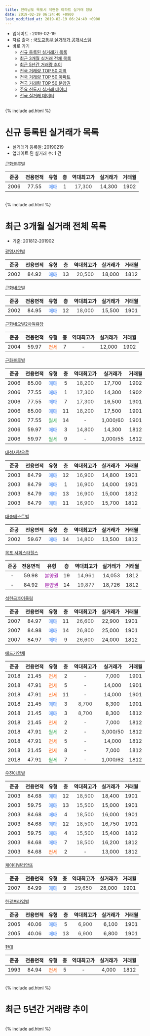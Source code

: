 ```yaml
---
title: 전라남도 목포시 석현동 아파트 실거래 정보
date: 2019-02-19 06:24:40 +0900
last_modified_at: 2019-02-19 06:24:40 +0900
---
```


* 업데이트 : 2019-02-19
* 자료 출처 : [국토교통부 실거래가 공개시스템](http://rt.molit.go.kr)
* 바로 가기
    * [신규 등록된 실거래가 목록](#신규-등록된-실거래가-목록)
    * [최근 3개월 실거래 전체 목록](#최근-3개월-실거래-전체-목록)
    * [최근 5년간 거래량 추이](#최근-5년간-거래량-추이)
    * [전국 거래량 TOP 50 지역](https://ayogom.github.io/apt-trade-info/최근-3개월-전국에서-가장-거래가-많이-발생한-지역)
    * [전국 거래량 TOP 50 아파트](https://ayogom.github.io/apt-trade-info/최근-3개월-전국에서-가장-거래가-많이-발생한-아파트)
    * [전국 거래량 TOP 50 분양권](https://ayogom.github.io/apt-trade-info/최근-3개월-전국에서-가장-거래가-많이-발생한-분양권)
    * [주요 신도시 실거래 데이터](https://ayogom.github.io/apt-trade-info/주요-신도시)
    * [전국 실거래 데이터](https://ayogom.github.io/apt-trade-info/전국)
<br>
{% include ad.html %}
<br>

# 신규 등록된 실거래가 목록
* 실거래가 등록일: 20190219
* 업데이트 된 실거래 수: 1 건


[근화블루빌](https://search.naver.com/search.naver?query=%EC%A0%84%EB%9D%BC%EB%82%A8%EB%8F%84+%EB%AA%A9%ED%8F%AC%EC%8B%9C+%EC%84%9D%ED%98%84%EB%8F%99+%EA%B7%BC%ED%99%94%EB%B8%94%EB%A3%A8%EB%B9%8C)

|준공|전용면적|유형|층|역대최고가|실거래가|거래월|
|:---:|:---:|:---:|:---:|:---:|:---:|:---:|
|2006|77.55|<span style="color:#4285f3">매매</span>|1|<span style="color:#444444">17,300</span>|14,300|1902|


<br>
{% include ad.html %}
<br>

# 최근 3개월 실거래 전체 목록
* 기준: 201812-201902


[광명샤인빌](https://search.naver.com/search.naver?query=%EC%A0%84%EB%9D%BC%EB%82%A8%EB%8F%84+%EB%AA%A9%ED%8F%AC%EC%8B%9C+%EC%84%9D%ED%98%84%EB%8F%99+%EA%B4%91%EB%AA%85%EC%83%A4%EC%9D%B8%EB%B9%8C)

|준공|전용면적|유형|층|역대최고가|실거래가|거래월|
|:---:|:---:|:---:|:---:|:---:|:---:|:---:|
|2002|84.92|<span style="color:#4285f3">매매</span>|13|<span style="color:#444444">20,500</span>|18,000|1812|

[근화네오빌](https://search.naver.com/search.naver?query=%EC%A0%84%EB%9D%BC%EB%82%A8%EB%8F%84+%EB%AA%A9%ED%8F%AC%EC%8B%9C+%EC%84%9D%ED%98%84%EB%8F%99+%EA%B7%BC%ED%99%94%EB%84%A4%EC%98%A4%EB%B9%8C)

|준공|전용면적|유형|층|역대최고가|실거래가|거래월|
|:---:|:---:|:---:|:---:|:---:|:---:|:---:|
|2002|84.95|<span style="color:#4285f3">매매</span>|12|<span style="color:#444444">18,000</span>|15,500|1901|

[근화네오빌2차여유당](https://search.naver.com/search.naver?query=%EC%A0%84%EB%9D%BC%EB%82%A8%EB%8F%84+%EB%AA%A9%ED%8F%AC%EC%8B%9C+%EC%84%9D%ED%98%84%EB%8F%99+%EA%B7%BC%ED%99%94%EB%84%A4%EC%98%A4%EB%B9%8C2%EC%B0%A8%EC%97%AC%EC%9C%A0%EB%8B%B9)

|준공|전용면적|유형|층|역대최고가|실거래가|거래월|
|:---:|:---:|:---:|:---:|:---:|:---:|:---:|
|2004|59.97|<span style="color:#ff5a00">전세</span>|7|<span style="color:#444444">-</span>|12,000|1902|

[근화블루빌](https://search.naver.com/search.naver?query=%EC%A0%84%EB%9D%BC%EB%82%A8%EB%8F%84+%EB%AA%A9%ED%8F%AC%EC%8B%9C+%EC%84%9D%ED%98%84%EB%8F%99+%EA%B7%BC%ED%99%94%EB%B8%94%EB%A3%A8%EB%B9%8C)

|준공|전용면적|유형|층|역대최고가|실거래가|거래월|
|:---:|:---:|:---:|:---:|:---:|:---:|:---:|
|2006|85.00|<span style="color:#4285f3">매매</span>|5|<span style="color:#444444">18,200</span>|17,700|1902|
|2006|77.55|<span style="color:#4285f3">매매</span>|1|<span style="color:#444444">17,300</span>|14,300|1902|
|2006|77.55|<span style="color:#4285f3">매매</span>|7|<span style="color:#444444">17,300</span>|16,500|1901|
|2006|85.00|<span style="color:#4285f3">매매</span>|11|<span style="color:#444444">18,200</span>|17,500|1901|
|2006|77.55|<span style="color:#34a853">월세</span>|14|<span style="color:#444444">-</span>|1,000/60|1901|
|2006|59.97|<span style="color:#4285f3">매매</span>|3|<span style="color:#444444">14,800</span>|14,300|1812|
|2006|59.97|<span style="color:#34a853">월세</span>|9|<span style="color:#444444">-</span>|1,000/55|1812|

[대성사랑으로](https://search.naver.com/search.naver?query=%EC%A0%84%EB%9D%BC%EB%82%A8%EB%8F%84+%EB%AA%A9%ED%8F%AC%EC%8B%9C+%EC%84%9D%ED%98%84%EB%8F%99+%EB%8C%80%EC%84%B1%EC%82%AC%EB%9E%91%EC%9C%BC%EB%A1%9C)

|준공|전용면적|유형|층|역대최고가|실거래가|거래월|
|:---:|:---:|:---:|:---:|:---:|:---:|:---:|
|2003|84.79|<span style="color:#4285f3">매매</span>|12|<span style="color:#444444">16,900</span>|14,800|1901|
|2003|84.79|<span style="color:#4285f3">매매</span>|1|<span style="color:#444444">16,900</span>|14,000|1901|
|2003|84.79|<span style="color:#4285f3">매매</span>|13|<span style="color:#444444">16,900</span>|15,000|1812|
|2003|84.79|<span style="color:#4285f3">매매</span>|11|<span style="color:#444444">16,900</span>|15,700|1812|

[대송베스트빌](https://search.naver.com/search.naver?query=%EC%A0%84%EB%9D%BC%EB%82%A8%EB%8F%84+%EB%AA%A9%ED%8F%AC%EC%8B%9C+%EC%84%9D%ED%98%84%EB%8F%99+%EB%8C%80%EC%86%A1%EB%B2%A0%EC%8A%A4%ED%8A%B8%EB%B9%8C)

|준공|전용면적|유형|층|역대최고가|실거래가|거래월|
|:---:|:---:|:---:|:---:|:---:|:---:|:---:|
|2002|59.67|<span style="color:#4285f3">매매</span>|14|<span style="color:#444444">14,800</span>|13,500|1812|

[목포 서희스타힐스](https://search.naver.com/search.naver?query=%EC%A0%84%EB%9D%BC%EB%82%A8%EB%8F%84+%EB%AA%A9%ED%8F%AC%EC%8B%9C+%EC%84%9D%ED%98%84%EB%8F%99+%EB%AA%A9%ED%8F%AC+%EC%84%9C%ED%9D%AC%EC%8A%A4%ED%83%80%ED%9E%90%EC%8A%A4)

|준공|전용면적|유형|층|역대최고가|실거래가|거래월|
|:---:|:---:|:---:|:---:|:---:|:---:|:---:|
|-|59.98|<span style="color:#9C11A5">분양권</span>|19|<span style="color:#444444">14,961</span>|14,053|1812|
|-|84.92|<span style="color:#9C11A5">분양권</span>|14|<span style="color:#444444">19,877</span>|18,726|1812|

[석현금호어울림](https://search.naver.com/search.naver?query=%EC%A0%84%EB%9D%BC%EB%82%A8%EB%8F%84+%EB%AA%A9%ED%8F%AC%EC%8B%9C+%EC%84%9D%ED%98%84%EB%8F%99+%EC%84%9D%ED%98%84%EA%B8%88%ED%98%B8%EC%96%B4%EC%9A%B8%EB%A6%BC)

|준공|전용면적|유형|층|역대최고가|실거래가|거래월|
|:---:|:---:|:---:|:---:|:---:|:---:|:---:|
|2007|84.97|<span style="color:#4285f3">매매</span>|11|<span style="color:#444444">26,600</span>|22,900|1901|
|2007|84.98|<span style="color:#4285f3">매매</span>|14|<span style="color:#444444">26,800</span>|25,000|1901|
|2007|84.97|<span style="color:#4285f3">매매</span>|9|<span style="color:#444444">26,600</span>|24,000|1812|

[에드가안채](https://search.naver.com/search.naver?query=%EC%A0%84%EB%9D%BC%EB%82%A8%EB%8F%84+%EB%AA%A9%ED%8F%AC%EC%8B%9C+%EC%84%9D%ED%98%84%EB%8F%99+%EC%97%90%EB%93%9C%EA%B0%80%EC%95%88%EC%B1%84)

|준공|전용면적|유형|층|역대최고가|실거래가|거래월|
|:---:|:---:|:---:|:---:|:---:|:---:|:---:|
|2018|21.45|<span style="color:#ff5a00">전세</span>|2|<span style="color:#444444">-</span>|7,000|1901|
|2018|47.91|<span style="color:#ff5a00">전세</span>|5|<span style="color:#444444">-</span>|14,000|1901|
|2018|47.91|<span style="color:#ff5a00">전세</span>|11|<span style="color:#444444">-</span>|14,000|1901|
|2018|21.45|<span style="color:#4285f3">매매</span>|3|<span style="color:#444444">8,700</span>|8,300|1901|
|2018|21.45|<span style="color:#4285f3">매매</span>|3|<span style="color:#444444">8,700</span>|8,300|1812|
|2018|21.45|<span style="color:#ff5a00">전세</span>|2|<span style="color:#444444">-</span>|7,000|1812|
|2018|47.91|<span style="color:#34a853">월세</span>|2|<span style="color:#444444">-</span>|3,000/50|1812|
|2018|47.91|<span style="color:#ff5a00">전세</span>|5|<span style="color:#444444">-</span>|14,000|1812|
|2018|21.45|<span style="color:#ff5a00">전세</span>|8|<span style="color:#444444">-</span>|7,000|1812|
|2018|47.91|<span style="color:#34a853">월세</span>|7|<span style="color:#444444">-</span>|1,000/62|1812|

[우진아트빌](https://search.naver.com/search.naver?query=%EC%A0%84%EB%9D%BC%EB%82%A8%EB%8F%84+%EB%AA%A9%ED%8F%AC%EC%8B%9C+%EC%84%9D%ED%98%84%EB%8F%99+%EC%9A%B0%EC%A7%84%EC%95%84%ED%8A%B8%EB%B9%8C)

|준공|전용면적|유형|층|역대최고가|실거래가|거래월|
|:---:|:---:|:---:|:---:|:---:|:---:|:---:|
|2003|84.68|<span style="color:#4285f3">매매</span>|12|<span style="color:#444444">18,500</span>|18,400|1901|
|2003|59.75|<span style="color:#4285f3">매매</span>|13|<span style="color:#444444">15,500</span>|15,000|1901|
|2003|84.68|<span style="color:#4285f3">매매</span>|4|<span style="color:#444444">18,500</span>|16,000|1901|
|2003|84.68|<span style="color:#4285f3">매매</span>|12|<span style="color:#444444">18,500</span>|16,750|1901|
|2003|59.75|<span style="color:#4285f3">매매</span>|4|<span style="color:#444444">15,500</span>|15,400|1812|
|2003|84.68|<span style="color:#4285f3">매매</span>|7|<span style="color:#444444">18,500</span>|16,200|1812|
|2003|84.68|<span style="color:#ff5a00">전세</span>|2|<span style="color:#444444">-</span>|13,000|1812|

[케이디빌리앙뜨](https://search.naver.com/search.naver?query=%EC%A0%84%EB%9D%BC%EB%82%A8%EB%8F%84+%EB%AA%A9%ED%8F%AC%EC%8B%9C+%EC%84%9D%ED%98%84%EB%8F%99+%EC%BC%80%EC%9D%B4%EB%94%94%EB%B9%8C%EB%A6%AC%EC%95%99%EB%9C%A8)

|준공|전용면적|유형|층|역대최고가|실거래가|거래월|
|:---:|:---:|:---:|:---:|:---:|:---:|:---:|
|2007|84.99|<span style="color:#4285f3">매매</span>|9|<span style="color:#444444">29,650</span>|28,000|1901|

[한광프라임빌](https://search.naver.com/search.naver?query=%EC%A0%84%EB%9D%BC%EB%82%A8%EB%8F%84+%EB%AA%A9%ED%8F%AC%EC%8B%9C+%EC%84%9D%ED%98%84%EB%8F%99+%ED%95%9C%EA%B4%91%ED%94%84%EB%9D%BC%EC%9E%84%EB%B9%8C)

|준공|전용면적|유형|층|역대최고가|실거래가|거래월|
|:---:|:---:|:---:|:---:|:---:|:---:|:---:|
|2005|40.06|<span style="color:#4285f3">매매</span>|5|<span style="color:#444444">6,900</span>|6,100|1901|
|2005|40.06|<span style="color:#4285f3">매매</span>|13|<span style="color:#444444">6,900</span>|6,800|1901|

[현대](https://search.naver.com/search.naver?query=%EC%A0%84%EB%9D%BC%EB%82%A8%EB%8F%84+%EB%AA%A9%ED%8F%AC%EC%8B%9C+%EC%84%9D%ED%98%84%EB%8F%99+%ED%98%84%EB%8C%80)

|준공|전용면적|유형|층|역대최고가|실거래가|거래월|
|:---:|:---:|:---:|:---:|:---:|:---:|:---:|
|1993|84.94|<span style="color:#ff5a00">전세</span>|5|<span style="color:#444444">-</span>|4,000|1812|


<br>
{% include ad.html %}
<br>

# 최근 5년간 거래량 추이


<div style="width:100%;">
    <canvas id="deal_progress" height="200"></canvas>
</div>

<script>
new Chart(document.getElementById("deal_progress"), {
    type: 'line',
    data: {
        labels: ['201402','201403','201404','201405','201406','201407','201408','201409','201410','201411','201412','201501','201502','201503','201504','201505','201506','201507','201508','201509','201510','201511','201512','201601','201602','201603','201604','201605','201606','201607','201608','201609','201610','201611','201612','201701','201702','201703','201704','201705','201706','201707','201708','201709','201710','201711','201712','201801','201802','201803','201804','201805','201806','201807','201808','201809','201810','201811','201812','201901','201902'],
        datasets: [{
            label: '매매',
            pointRadius: 1,
            data: [21, 19, 16, 15, 20, 17, 21, 29, 33, 22, 17, 30, 31, 30, 27, 34, 28, 22, 33, 18, 33, 19, 17, 25, 19, 21, 13, 6, 21, 23, 16, 20, 22, 23, 19, 15, 16, 24, 20, 17, 19, 24, 22, 16, 15, 12, 10, 17, 22, 21, 24, 16, 20, 7, 14, 11, 16, 10, 11, 15, 2],
            borderColor: "rgba(255, 201, 14, 1)",
            backgroundColor: "rgba(255, 201, 14, 0.5)",
            fill: false,
            lineTension: 0
        },{
            label: '전월세',
            pointRadius: 1,
            data: [7, 10, 7, 5, 10, 5, 9, 15, 11, 5, 9, 5, 4, 9, 6, 1, 7, 10, 6, 4, 4, 4, 4, 4, 20, 2, 2, 3, 1, 8, 5, 0, 4, 1, 5, 1, 4, 3, 7, 3, 2, 4, 6, 6, 3, 3, 3, 2, 4, 6, 7, 4, 5, 6, 5, 6, 3, 16, 8, 4, 1],
            borderColor: "rgba(0, 141, 185, 1)",
            backgroundColor: "rgba(0, 141, 185, 0.5)",
            fill: false,
            lineTension: 0
        }
        ]
    },
    options: {
        responsive: true,
        title: {
            display: false
        },
        tooltips: {
            mode: 'index',
            intersect: false
        },
        hover: {
            mode: 'nearest',
            intersect: true
        },
        scales: {
            xAxes: [{
                display: true,
                scaleLabel: {
                    display: true,
                    labelString: '년/월'
                }
            }],
            yAxes: [{
                display: true,
                ticks: {
                    suggestedMin: 0,
                },
                scaleLabel: {
                    display: true,
                    labelString: '실거래 수'
                }
            }]
        }
    }
});

</script>


<br>
{% include ad.html %}
<br>

